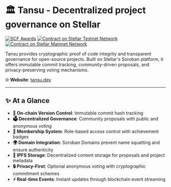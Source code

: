 # 🏛️ Tansu - Decentralized project governance on Stellar

[![SCF Awards](https://img.shields.io/badge/SCF-28,30-blue)](https://github.com/your-org/tansu)
[![Contract on Stellar Testnet Network](https://img.shields.io/badge/network-testnet-purple)](https://stellar.expert/explorer/testnet/contract/CC2ZHMKUAPMRRRLFCPSDXR6TKPQHIBYMQCL3DDIQQRZPXCT2RK3MVQJS)
[![Contract on Stellar Mainnet Network](https://img.shields.io/badge/network-mainnet-green)](https://stellar.expert/explorer/public/contract/CDXINK2T3P46M4LWK35FVIXXHJ2XHAS4FOVCGVPJ63YV5OVTM24IY5BI)

Tansu provides cryptographic proof of code integrity and transparent governance for open-source projects. Built on
Stellar's Soroban platform, it offers immutable commit tracking, community-driven proposals, and privacy-preserving
voting mechanisms.

🌐 **Website**: [tansu.dev](https://tansu.dev)

---

## ✨ At a Glance

- **🔗 On-chain Version Control**: Immutable commit hash tracking
- **🗳️ Decentralized Governance**: Community proposals with public and anonymous voting
- **👥 Membership System**: Role-based access control with achievement badges
- **🌍 Domain Integration**: Soroban Domains prevent name squatting and ensure authenticity
- **📁 IPFS Storage**: Decentralized content storage for proposals and project metadata
- **🔒 Privacy-First**: Optional anonymous voting with cryptographic commitment schemes
- **⚡ Real-time Events**: Instant updates through blockchain event streaming

